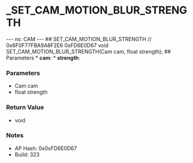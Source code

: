 # _SET_CAM_MOTION_BLUR_STRENGTH

--- ns: CAM --- ## SET_CAM_MOTION_BLUR_STRENGTH  // 0x6F0F77FBA9A8F2E6 0xFD6E0D67 void SET_CAM_MOTION_BLUR_STRENGTH(Cam cam, float strength);   ## Parameters * **cam**: * **strength**:

### Parameters
* Cam cam
* float strength

### Return Value
* void

### Notes
* AP Hash: 0x0xFD6E0D67
* Build: 323

